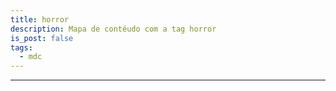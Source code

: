 ```yaml
---
title: horror
description: Mapa de contéudo com a tag horror
is_post: false
tags:
  - mdc
---
```


-----